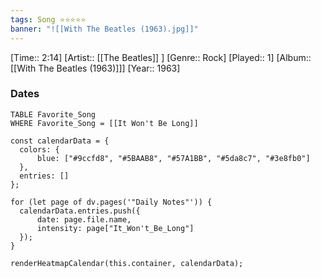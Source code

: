 ```yaml
---
tags: Song ⭐⭐⭐⭐⭐ 
banner: "![[With The Beatles (1963).jpg]]"
---
```

[Time:: 2:14]
[Artist:: [[The Beatles]] ]
[Genre:: Rock]
[Played:: 1]
[Album:: [[With The Beatles (1963)]]]
[Year:: 1963]
### Dates
````dataview
TABLE Favorite_Song
WHERE Favorite_Song = [[It Won't Be Long]]
````
  ```dataviewjs
const calendarData = { 
	colors: { 
		blue: ["#9ccfd8", "#5BAAB8", "#57A1BB", "#5da8c7", "#3e8fb0"] 
	}, 
	entries: [] 
}; 

for (let page of dv.pages('"Daily Notes"')) { 
	calendarData.entries.push({ 
		date: page.file.name, 
		intensity: page["It_Won't_Be_Long"]
	}); 
} 

renderHeatmapCalendar(this.container, calendarData);
```
